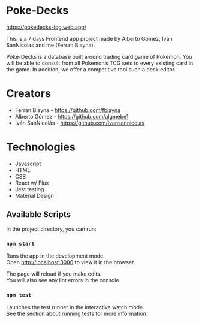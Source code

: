 # Poke-Decks
https://pokedecks-tcg.web.app/

This is a 7 days Frontend app project made by Alberto Gómez, Iván SanNicolas and me (Ferran Biayna).

Poke-Decks is a database built around trading card game of Pokemon. You will be able to consult from all Pokemon’s TCG sets to every existing card in the game. In addition, we offer a competitive tool such a deck editor. 

# Creators
- Ferran Biayna - https://github.com/fbiayna
- Alberto Gómez - https://github.com/algmebe1
- Iván SanNicolás - https://github.com/Ivansannicolas

# Technologies

- Javascript
- HTML
- CSS
- React w/ Flux
- Jest testing
- Material Design

## Available Scripts

In the project directory, you can run:

### `npm start`

Runs the app in the development mode.\
Open [http://localhost:3000](http://localhost:3000) to view it in the browser.

The page will reload if you make edits.\
You will also see any lint errors in the console.

### `npm test`

Launches the test runner in the interactive watch mode.\
See the section about [running tests](https://facebook.github.io/create-react-app/docs/running-tests) for more information.
